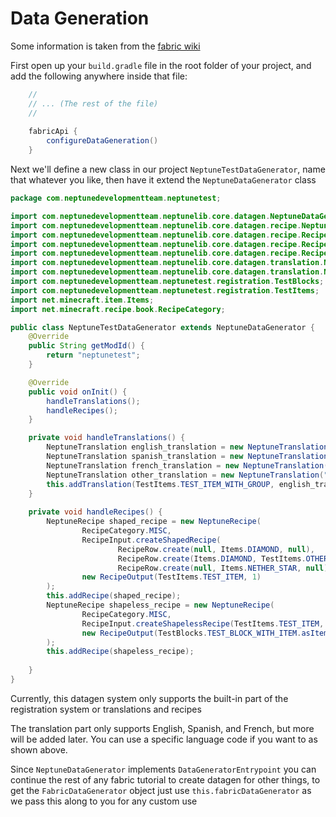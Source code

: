 # Data Generation
Some information is taken from the [fabric wiki](https://fabricmc.net/wiki/tutorial:datagen_setup)

First open up your `build.gradle` file in the root folder of your project, and add the following anywhere inside that file:
```groovy
    //
    // ... (The rest of the file)
    //
     
    fabricApi {
        configureDataGeneration()
    }
```
Next we'll define a new class in our project `NeptuneTestDataGenerator`, name that whatever you like, then have it extend the `NeptuneDataGenerator` class
```java
package com.neptunedevelopmentteam.neptunetest;

import com.neptunedevelopmentteam.neptunelib.core.datagen.NeptuneDataGenerator;
import com.neptunedevelopmentteam.neptunelib.core.datagen.recipe.NeptuneRecipe;
import com.neptunedevelopmentteam.neptunelib.core.datagen.recipe.RecipeInput;
import com.neptunedevelopmentteam.neptunelib.core.datagen.recipe.RecipeOutput;
import com.neptunedevelopmentteam.neptunelib.core.datagen.recipe.RecipeRow;
import com.neptunedevelopmentteam.neptunelib.core.datagen.translation.NeptuneLanguages;
import com.neptunedevelopmentteam.neptunelib.core.datagen.translation.NeptuneTranslation;
import com.neptunedevelopmentteam.neptunetest.registration.TestBlocks;
import com.neptunedevelopmentteam.neptunetest.registration.TestItems;
import net.minecraft.item.Items;
import net.minecraft.recipe.book.RecipeCategory;

public class NeptuneTestDataGenerator extends NeptuneDataGenerator {
    @Override
    public String getModId() {
        return "neptunetest";
    }

    @Override
    public void onInit() {
        handleTranslations();
        handleRecipes();
    }

    private void handleTranslations() {
        NeptuneTranslation english_translation = new NeptuneTranslation(NeptuneLanguages.English, "Test Item");
        NeptuneTranslation spanish_translation = new NeptuneTranslation(NeptuneLanguages.Spanish, "Elemento de prueba");
        NeptuneTranslation french_translation = new NeptuneTranslation(NeptuneLanguages.French, "élément de test");
        NeptuneTranslation other_translation = new NeptuneTranslation("en_us", "Test Item"); // You can put a custom identifier, if one of the preset languages doesn't work for you
        this.addTranslation(TestItems.TEST_ITEM_WITH_GROUP, english_translation, spanish_translation, french_translation, other_translation);
    }
    
    private void handleRecipes() {
        NeptuneRecipe shaped_recipe = new NeptuneRecipe(
                RecipeCategory.MISC,
                RecipeInput.createShapedRecipe(
                        RecipeRow.create(null, Items.DIAMOND, null),
                        RecipeRow.create(Items.DIAMOND, TestItems.OTHER_ITEM, Items.DIAMOND),
                        RecipeRow.create(null, Items.NETHER_STAR, null)),
                new RecipeOutput(TestItems.TEST_ITEM, 1)
        );
        this.addRecipe(shaped_recipe);
        NeptuneRecipe shapeless_recipe = new NeptuneRecipe(
                RecipeCategory.MISC,
                RecipeInput.createShapelessRecipe(TestItems.TEST_ITEM, TestItems.OTHER_ITEM),
                new RecipeOutput(TestBlocks.TEST_BLOCK_WITH_ITEM.asItem(), 1)
        );
        this.addRecipe(shapeless_recipe);
        
    }
}
```

Currently, this datagen system only supports the built-in part of the registration system or translations and recipes

The translation part only supports English, Spanish, and French, but more will be added later. You can use a specific language code if you want to as shown above.


Since `NeptuneDataGenerator` implements `DataGeneratorEntrypoint` you can continue the rest of any fabric tutorial to create datagen for other things, to get the `FabricDataGenerator` object just use `this.fabricDataGenerator` as we pass this along to you for any custom use